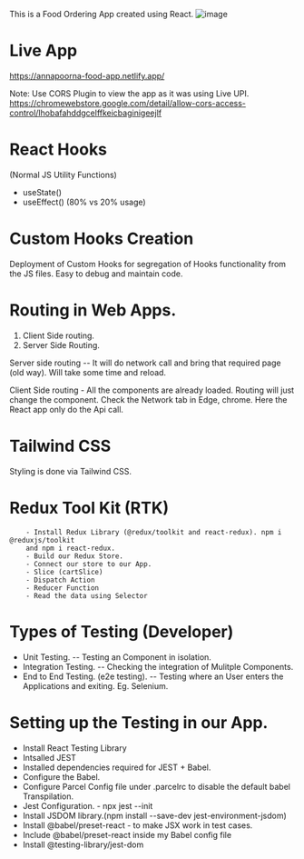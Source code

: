 This is a Food Ordering App created using React. 
![image](https://github.com/NarendranS13/Annapoorna-Food-ordering-App-/assets/108397072/98b27103-26f0-4ccd-b995-62c122315108)

# Live App
https://annapoorna-food-app.netlify.app/

Note: Use CORS Plugin to view the app as it was using Live UPI.
https://chromewebstore.google.com/detail/allow-cors-access-control/lhobafahddgcelffkeicbaginigeejlf

# React Hooks
(Normal JS Utility Functions)
 - useState()
 - useEffect()
 (80% vs 20% usage)

# Custom Hooks Creation
Deployment of Custom Hooks for segregation of Hooks functionality from the JS files. 
Easy to debug and maintain code.



# Routing in Web Apps.
1. Client Side routing.
2. Server Side Routing.

Server side routing -- It will do network call and bring that required page (old way). Will take some time and reload.

Client Side routing - All the components are already loaded. Routing will just change the component. Check the Network tab in Edge, chrome. Here the React app only do the Api call.

# Tailwind CSS
Styling is done via Tailwind CSS.

# Redux Tool Kit (RTK)
        - Install Redux Library (@redux/toolkit and react-redux). npm i @reduxjs/toolkit
        and npm i react-redux.
        - Build our Redux Store.
        - Connect our store to our App.
        - Slice (cartSlice)
        - Dispatch Action
        - Reducer Function
        - Read the data using Selector

# Types of Testing (Developer)
 - Unit Testing. -- Testing an Component in isolation.
 - Integration Testing. -- Checking the integration of Mulitple Components.
 - End to End Testing. (e2e testing). -- Testing where an User enters the Applications and exiting. Eg. Selenium. 

# Setting up the Testing in our App.
- Install React Testing Library 
- Intsalled JEST
- Installed dependencies required for JEST + Babel.
- Configure the Babel.
- Configure Parcel Config file under .parcelrc to disable the default babel Transpilation.
- Jest Configuration. - npx jest --init
- Install JSDOM library.(npm install --save-dev jest-environment-jsdom)
- Install @babel/preset-react - to make JSX work in test cases.
- Include @babel/preset-react inside my Babel config file
- Install @testing-library/jest-dom

